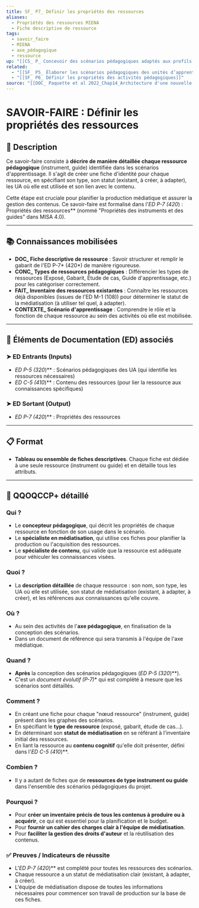 ```yaml
---
title: SF_ P7_ Définir les propriétés des ressources
aliases:
  - Propriétés des ressources MIENA
  - Fiche descriptive de ressource
tags:
  - savoir_faire
  - MIENA
  - axe_pédagogique
  - ressource
up: "[[CS_ P_ Concevoir des scénarios pédagogiques adaptés aux profils des apprenants et aux objectifs d’apprentissage]]"
related:
  - "[[SF_ P5_ Élaborer les scénarios pédagogiques des unités d’apprentissage (UA)]]"
  - "[[SF_ P6_ Définir les propriétés des activités pédagogiques]]"
source: "[[DOC_ Paquette et al 2022_Chap14_Architecture d'une nouvelle méthode d'ingénierie des ENA_ MIENA]]"
---
```


# SAVOIR-FAIRE : Définir les propriétés des ressources

## 📌 Description
Ce savoir-faire consiste à **décrire de manière détaillée chaque ressource pédagogique** (instrument, guide) identifiée dans les scénarios d'apprentissage. Il s'agit de créer une fiche d'identité pour chaque ressource, en spécifiant son type, son statut (existant, à créer, à adapter), les UA où elle est utilisée et son lien avec le contenu.

Cette étape est cruciale pour planifier la production médiatique et assurer la gestion des contenus. Ce savoir-faire est formalisé dans l'**ED P-7* (420*) : Propriétés des ressources** (nommé "Propriétés des instruments et des guides" dans MISA 4.0).

---
## 📚 Connaissances mobilisées

- **DOC_ Fiche descriptive de ressource** : Savoir structurer et remplir le gabarit de l'ED P-7* (420*) de manière rigoureuse.
- **CONC_ Types de ressources pédagogiques** : Différencier les types de ressources (Exposé, Gabarit, Étude de cas, Guide d'apprentissage, etc.) pour les catégoriser correctement.
- **FAIT_ Inventaire des ressources existantes** : Connaître les ressources déjà disponibles (issues de l'ED M-1 (108)) pour déterminer le statut de la médiatisation (à utiliser tel quel, à adapter).
- **CONTEXTE_ Scénario d'apprentissage** : Comprendre le rôle et la fonction de chaque ressource au sein des activités où elle est mobilisée.

---
## 🔄 Éléments de Documentation (ED) associés

### ➤ ED Entrants (Inputs)
* **ED P-5* (320*)** : Scénarios pédagogiques des UA (qui identifie les ressources nécessaires)
* **ED C-5* (410*)** : Contenu des ressources (pour lier la ressource aux connaissances spécifiques)

### ➤ ED Sortant (Output)
* **ED P-7* (420*)** : Propriétés des ressources

---
## 📋 Format
- **Tableau ou ensemble de fiches descriptives**. Chaque fiche est dédiée à une seule ressource (instrument ou guide) et en détaille tous les attributs.

---

## 🔎 QQOQCCP+ détaillé

### Qui ?
- Le **concepteur pédagogique**, qui décrit les propriétés de chaque ressource en fonction de son usage dans le scénario.
- Le **spécialiste en médiatisation**, qui utilise ces fiches pour planifier la production ou l'acquisition des ressources.
- Le **spécialiste de contenu**, qui valide que la ressource est adéquate pour véhiculer les connaissances visées.

### Quoi ?
- La **description détaillée** de chaque ressource : son nom, son type, les UA où elle est utilisée, son statut de médiatisation (existant, à adapter, à créer), et les références aux connaissances qu'elle couvre.

### Où ?
- Au sein des activités de l'**axe pédagogique**, en finalisation de la conception des scénarios.
- Dans un document de référence qui sera transmis à l'équipe de l'axe médiatique.

### Quand ?
- **Après** la conception des scénarios pédagogiques (**ED P-5* (320*)**).
- C'est un **document évolutif (P-7*)** qui est complété à mesure que les scénarios sont détaillés.

### Comment ?
- En créant une fiche pour chaque "nœud ressource" (instrument, guide) présent dans les graphes des scénarios.
- En spécifiant le **type de ressource** (exposé, gabarit, étude de cas...).
- En déterminant son **statut de médiatisation** en se référant à l'inventaire initial des ressources.
- En liant la ressource au **contenu cognitif** qu'elle doit présenter, défini dans l'**ED C-5* (410*)**.

### Combien ?
- Il y a autant de fiches que de **ressources de type instrument ou guide** dans l'ensemble des scénarios pédagogiques du projet.

### Pourquoi ?
- Pour **créer un inventaire précis de tous les contenus à produire ou à acquérir**, ce qui est essentiel pour la planification et le budget.
- Pour **fournir un cahier des charges clair à l'équipe de médiatisation**.
- Pour **faciliter la gestion des droits d'auteur** et la réutilisation des contenus.

### ✅ Preuves / Indicateurs de réussite
- L'**ED P-7* (420*)** est complété pour toutes les ressources des scénarios.
- Chaque ressource a un statut de médiatisation clair (existant, à adapter, à créer).
- L'équipe de médiatisation dispose de toutes les informations nécessaires pour commencer son travail de production sur la base de ces fiches.